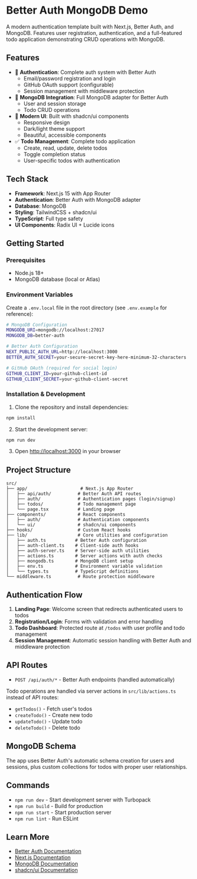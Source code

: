 # Better Auth MongoDB Demo

A modern authentication template built with Next.js, Better Auth, and MongoDB. Features user registration, authentication, and a full-featured todo application demonstrating CRUD operations with MongoDB.

## Features

- 🔐 **Authentication**: Complete auth system with Better Auth
  - Email/password registration and login
  - GitHub OAuth support (configurable)
  - Session management with middleware protection
- 🍃 **MongoDB Integration**: Full MongoDB adapter for Better Auth
  - User and session storage
  - Todo CRUD operations
- 🎨 **Modern UI**: Built with shadcn/ui components
  - Responsive design
  - Dark/light theme support
  - Beautiful, accessible components
- ✅ **Todo Management**: Complete todo application
  - Create, read, update, delete todos
  - Toggle completion status
  - User-specific todos with authentication

## Tech Stack

- **Framework**: Next.js 15 with App Router
- **Authentication**: Better Auth with MongoDB adapter
- **Database**: MongoDB
- **Styling**: TailwindCSS + shadcn/ui
- **TypeScript**: Full type safety
- **UI Components**: Radix UI + Lucide icons

## Getting Started

### Prerequisites

- Node.js 18+ 
- MongoDB database (local or Atlas)

### Environment Variables

Create a `.env.local` file in the root directory (see `.env.example` for reference):

```bash
# MongoDB Configuration
MONGODB_URI=mongodb://localhost:27017
MONGODB_DB=better-auth

# Better Auth Configuration
NEXT_PUBLIC_AUTH_URL=http://localhost:3000
BETTER_AUTH_SECRET=your-secure-secret-key-here-minimum-32-characters

# GitHub OAuth (required for social login)
GITHUB_CLIENT_ID=your-github-client-id
GITHUB_CLIENT_SECRET=your-github-client-secret
```

### Installation & Development

1. Clone the repository and install dependencies:
```bash
npm install
```

2. Start the development server:
```bash
npm run dev
```

3. Open [http://localhost:3000](http://localhost:3000) in your browser

## Project Structure

```
src/
├── app/                    # Next.js App Router
│   ├── api/auth/          # Better Auth API routes
│   ├── auth/              # Authentication pages (login/signup)
│   ├── todos/             # Todo management page
│   └── page.tsx           # Landing page
├── components/            # React components
│   ├── auth/              # Authentication components
│   └── ui/                # shadcn/ui components
├── hooks/                 # Custom React hooks
├── lib/                   # Core utilities and configuration
│   ├── auth.ts           # Better Auth configuration
│   ├── auth-client.ts    # Client-side auth hooks
│   ├── auth-server.ts    # Server-side auth utilities
│   ├── actions.ts        # Server actions with auth checks
│   ├── mongodb.ts        # MongoDB client setup
│   ├── env.ts            # Environment variable validation
│   └── types.ts          # TypeScript definitions
└── middleware.ts          # Route protection middleware
```

## Authentication Flow

1. **Landing Page**: Welcome screen that redirects authenticated users to todos
2. **Registration/Login**: Forms with validation and error handling
3. **Todo Dashboard**: Protected route at `/todos` with user profile and todo management
4. **Session Management**: Automatic session handling with Better Auth and middleware protection

## API Routes

- `POST /api/auth/*` - Better Auth endpoints (handled automatically)

Todo operations are handled via server actions in `src/lib/actions.ts` instead of API routes:
- `getTodos()` - Fetch user's todos
- `createTodo()` - Create new todo  
- `updateTodo()` - Update todo
- `deleteTodo()` - Delete todo

## MongoDB Schema

The app uses Better Auth's automatic schema creation for users and sessions, plus custom collections for todos with proper user relationships.

## Commands

- `npm run dev` - Start development server with Turbopack
- `npm run build` - Build for production
- `npm run start` - Start production server
- `npm run lint` - Run ESLint

## Learn More

- [Better Auth Documentation](https://better-auth.com)
- [Next.js Documentation](https://nextjs.org/docs)
- [MongoDB Documentation](https://docs.mongodb.com)
- [shadcn/ui Documentation](https://ui.shadcn.com)
